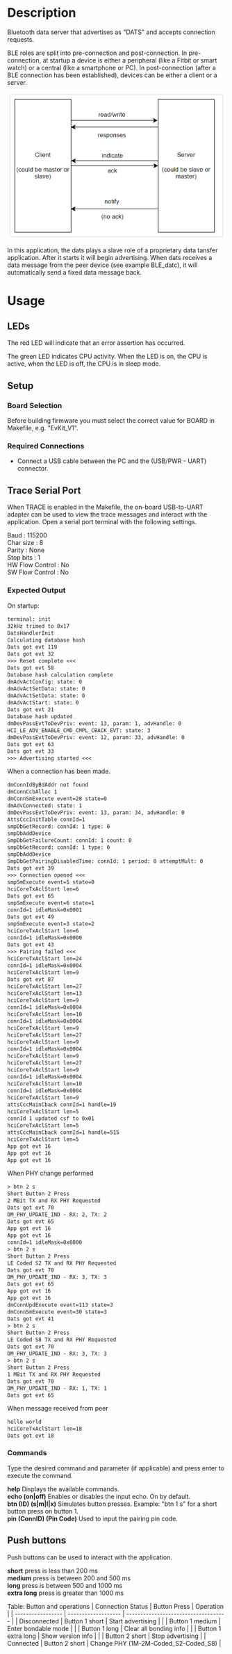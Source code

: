 # Description

Bluetooth data server that advertises as "DATS" and accepts connection requests.

BLE roles are split into pre-connection and post-connection. In pre-connection, at startup a device is either a peripheral (like a Fitbit or smart watch) or a central (like a smartphone or PC). In post-connection (after a BLE connection has been established), devices can be either a client or a server.

![BLE roels](../../../Documentation/Images/BLE_roles.PNG)

In this application, the dats plays a slave role of a proprietary data tansfer application. After it starts it will begin advertising. When dats receives a data message from the peer device (see example BLE_datc), it will automatically send a fixed data message back.

# Usage

## LEDs

The red LED will indicate that an error assertion has occurred.  

The green LED indicates CPU activity. When the LED is on, the CPU is active, when the LED
is off, the CPU is in sleep mode.

## Setup

### Board Selection

Before building firmware you must select the correct value for BOARD in Makefile, e.g. "EvKit_V1".

### Required Connections
-   Connect a USB cable between the PC and the (USB/PWR - UART) connector.

## Trace Serial Port
When TRACE is enabled in the Makefile, the on-board USB-to-UART adapter can
be used to view the trace messages and interact with the application. Open a serial port terminal with
the following settings.

Baud            : 115200  
Char size       : 8  
Parity          : None  
Stop bits       : 1  
HW Flow Control : No  
SW Flow Control : No  

### Expected Output

On startup:
```
terminal: init
32kHz trimed to 0x17
DatsHandlerInit
Calculating database hash
Dats got evt 119
Dats got evt 32
>>> Reset complete <<<
Dats got evt 58
Database hash calculation complete
dmAdvActConfig: state: 0
dmAdvActSetData: state: 0
dmAdvActSetData: state: 0
dmAdvActStart: state: 0
Dats got evt 21
Database hash updated
dmDevPassEvtToDevPriv: event: 13, param: 1, advHandle: 0
HCI_LE_ADV_ENABLE_CMD_CMPL_CBACK_EVT: state: 3
dmDevPassEvtToDevPriv: event: 12, param: 33, advHandle: 0
Dats got evt 63
Dats got evt 33
>>> Advertising started <<<
```

When a connection has been made.
```
dmConnIdByBdAddr not found
dmConnCcbAlloc 1
dmConnSmExecute event=28 state=0
dmAdvConnected: state: 1
dmDevPassEvtToDevPriv: event: 13, param: 34, advHandle: 0
AttsCccInitTable connId=1
smpDbGetRecord: connId: 1 type: 0
smpDbAddDevice
SmpDbGetFailureCount: connId: 1 count: 0
smpDbGetRecord: connId: 1 type: 0
smpDbAddDevice
SmpDbGetPairingDisabledTime: connId: 1 period: 0 attemptMult: 0
Dats got evt 39
>>> Connection opened <<<
smpSmExecute event=5 state=0
hciCoreTxAclStart len=6
Dats got evt 65
smpSmExecute event=6 state=1
connId=1 idleMask=0x0001
Dats got evt 49
smpSmExecute event=3 state=2
hciCoreTxAclStart len=6
connId=1 idleMask=0x0000
Dats got evt 43
>>> Pairing failed <<<
hciCoreTxAclStart len=24
connId=1 idleMask=0x0004
hciCoreTxAclStart len=9
Dats got evt 87
hciCoreTxAclStart len=27
hciCoreTxAclStart len=13
hciCoreTxAclStart len=9
connId=1 idleMask=0x0004
hciCoreTxAclStart len=10
connId=1 idleMask=0x0004
hciCoreTxAclStart len=9
hciCoreTxAclStart len=27
hciCoreTxAclStart len=9
connId=1 idleMask=0x0004
hciCoreTxAclStart len=9
hciCoreTxAclStart len=27
hciCoreTxAclStart len=9
connId=1 idleMask=0x0004
hciCoreTxAclStart len=10
connId=1 idleMask=0x0004
hciCoreTxAclStart len=9
attsCccMainCback connId=1 handle=19
hciCoreTxAclStart len=5
connId 1 updated csf to 0x01
hciCoreTxAclStart len=5
attsCccMainCback connId=1 handle=515
hciCoreTxAclStart len=5
App got evt 16
App got evt 16
App got evt 16
```

When PHY change performed
```
> btn 2 s
Short Button 2 Press
2 MBit TX and RX PHY Requested
Dats got evt 70
DM_PHY_UPDATE_IND - RX: 2, TX: 2
Dats got evt 65
App got evt 16
App got evt 16
connId=1 idleMask=0x0000
> btn 2 s
Short Button 2 Press
LE Coded S2 TX and RX PHY Requested
Dats got evt 70
DM_PHY_UPDATE_IND - RX: 3, TX: 3
Dats got evt 65
App got evt 16
App got evt 16
dmConnUpdExecute event=113 state=3
dmConnSmExecute event=30 state=3
Dats got evt 41
> btn 2 s
Short Button 2 Press
LE Coded S8 TX and RX PHY Requested
Dats got evt 70
DM_PHY_UPDATE_IND - RX: 3, TX: 3
> btn 2 s
Short Button 2 Press
1 MBit TX and RX PHY Requested
Dats got evt 70
DM_PHY_UPDATE_IND - RX: 1, TX: 1
Dats got evt 65
```

When message received from peer
```
hello world
hciCoreTxAclStart len=18
Dats got evt 18
```

### Commands
Type the desired command and parameter (if applicable) and press enter to execute the command.  

__help__  Displays the available commands.  
__echo (on|off)__  Enables or disables the input echo. On by default.  
__btn (ID) (s|m|l|x)__  Simulates button presses. Example: "btn 1 s" for a short button press on button 1.  
__pin (ConnID) (Pin Code)__  Used to input the pairing pin code.  

## Push buttons
Push buttons can be used to interact with the application.

__short__ press is less than 200 ms  
__medium__ press is between 200 and 500 ms  
__long__ press is between 500 and 1000 ms  
__extra long__ press is greater than 1000 ms  

Table: Button and operations
| Connection Status | Button Press        | Operation                            |
| ----------------- | ------------------- | ------------------------------------ |
| Disconnected      | Button 1 short      | Start advertising                    |
|                   | Button 1 medium     | Enter bondable mode                  |
|                   | Button 1 long       | Clear all bonding info               |
|                   | Button 1 extra long | Show version info                    |
|                   | Button 2 short      | Stop advertising                     |
| Connected         | Button 2 short      | Change PHY (1M-2M-Coded_S2-Coded_S8) |